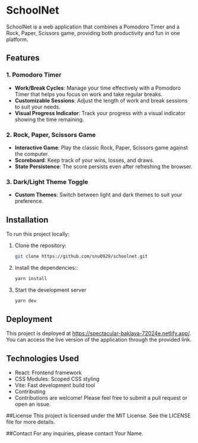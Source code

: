 # SchoolNet

SchoolNet is a web application that combines a Pomodoro Timer and a Rock, Paper, Scissors game, providing both productivity and fun in one platform.

## Features

### 1. Pomodoro Timer
- **Work/Break Cycles**: Manage your time effectively with a Pomodoro Timer that helps you focus on work and take regular breaks.
- **Customizable Sessions**: Adjust the length of work and break sessions to suit your needs.
- **Visual Progress Indicator**: Track your progress with a visual indicator showing the time remaining.

### 2. Rock, Paper, Scissors Game
- **Interactive Game**: Play the classic Rock, Paper, Scissors game against the computer.
- **Scoreboard**: Keep track of your wins, losses, and draws.
- **State Persistence**: The score persists even after refreshing the browser.

### 3. Dark/Light Theme Toggle
- **Custom Themes**: Switch between light and dark themes to suit your preference.

## Installation

To run this project locally:

1. Clone the repository:
   ```bash
   git clone https://github.com/snu0929/schoolnet.git
2. Install the dependencies::
   ```bash
   yarn install
3. Start the development server
    ```bash
    yarn dev


## Deployment
This project is deployed at https://spectacular-baklava-72024e.netlify.app/. You can access the live version of the application through the provided link.


## Technologies Used
- React: Frontend framework
- CSS Modules: Scoped CSS styling
 - Vite: Fast development build tool
- Contributing
- Contributions are welcome! Please feel free to submit a pull request or open an issue.

##License
This project is licensed under the MIT License. See the LICENSE file for more details.

##Contact
For any inquiries, please contact Your Name.
